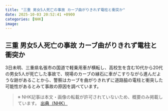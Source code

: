 ```yaml
---
title: "三重 男女5人死亡の事故 カーブ曲がりきれず電柱と衝突か"
date: 2025-10-03 20:52:41 +0900
categories: [NHK]
image: 
---
```

## 三重 男女5人死亡の事故 カーブ曲がりきれず電柱と衝突か

3日未明、三重県名張市の国道で軽乗用車が横転し、高校生を含む10代から20代の男女5人が死亡した事故で、現場のカーブの縁石に車がこすりながら進んだような跡があることから、警察はカーブを曲がりきれずに道路脇の電柱と衝突した可能性があるとみて事故の原因を調べています。

> ※ NHK記事は本文・画像の転載が許可されていないため、概要のみ掲載しています。
[出典（NHK）](http://www3.nhk.or.jp/news/html/20251004/k10014940691000.html)
